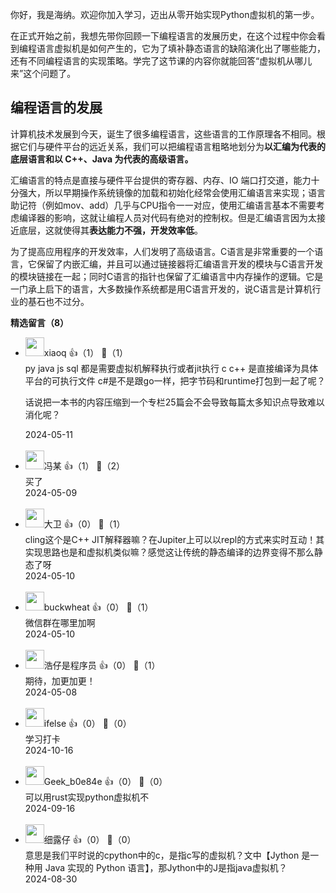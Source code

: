 你好，我是海纳。欢迎你加入学习，迈出从零开始实现Python虚拟机的第一步。

在正式开始之前，我想先带你回顾一下编程语言的发展历史，在这个过程中你会看到编程语言虚拟机是如何产生的，它为了填补静态语言的缺陷演化出了哪些能力，还有不同编程语言的实现策略。学完了这节课的内容你就能回答“虚拟机从哪儿来”这个问题了。

## 编程语言的发展

计算机技术发展到今天，诞生了很多编程语言，这些语言的工作原理各不相同。根据它们与硬件平台的远近关系，我们可以把编程语言粗略地划分为**以汇编为代表的底层语言和以 C++、Java 为代表的高级语言。**

汇编语言的特点是直接与硬件平台提供的寄存器、内存、IO 端口打交道，能力十分强大，所以早期操作系统镜像的加载和初始化经常会使用汇编语言来实现；语言助记符（例如mov、add）几乎与CPU指令一一对应，使用汇编语言基本不需要考虑编译器的影响，这就让编程人员对代码有绝对的控制权。但是汇编语言因为太接近底层，这就使得其**表达能力不强，开发效率低**。

为了提高应用程序的开发效率，人们发明了高级语言。C语言是非常重要的一个语言，它保留了内嵌汇编，并且可以通过链接器将汇编语言开发的模块与C语言开发的模块链接在一起；同时C语言的指针也保留了汇编语言中内存操作的逻辑。它是一门承上启下的语言，大多数操作系统都是用C语言开发的，说C语言是计算机行业的基石也不过分。
<div><strong>精选留言（8）</strong></div><ul>
<li><img src="https://static001.geekbang.org/account/avatar/00/0f/a2/57/219503c1.jpg" width="30px"><span>xiaoq</span> 👍（1） 💬（1）<div>py java js sql 都是需要虚拟机解释执行或者jit执行
c c++ 是直接编译为具体平台的可执行文件
c#是不是跟go一样，把字节码和runtime打包到一起了呢？

话说把一本书的内容压缩到一个专栏25篇会不会导致每篇太多知识点导致难以消化呢？</div>2024-05-11</li><br/><li><img src="https://static001.geekbang.org/account/avatar/00/3b/59/44/727b90a8.jpg" width="30px"><span>冯某</span> 👍（1） 💬（2）<div>买了</div>2024-05-09</li><br/><li><img src="https://static001.geekbang.org/account/avatar/00/20/e3/44/791d0f5e.jpg" width="30px"><span>大卫</span> 👍（0） 💬（1）<div>cling这个是C++ JIT解释器嘛？在Jupiter上可以以repl的方式来实时互动！其实现思路也是和虚拟机类似嘛？感觉这让传统的静态编译的边界变得不那么静态了呀</div>2024-05-10</li><br/><li><img src="https://static001.geekbang.org/account/avatar/00/16/5e/d3/e4d2ae68.jpg" width="30px"><span>buckwheat</span> 👍（0） 💬（1）<div>微信群在哪里加啊</div>2024-05-10</li><br/><li><img src="https://static001.geekbang.org/account/avatar/00/10/da/d9/f051962f.jpg" width="30px"><span>浩仔是程序员</span> 👍（0） 💬（1）<div>期待，加更加更！</div>2024-05-08</li><br/><li><img src="https://static001.geekbang.org/account/avatar/00/26/eb/d7/90391376.jpg" width="30px"><span>ifelse</span> 👍（0） 💬（0）<div>学习打卡</div>2024-10-16</li><br/><li><img src="https://thirdwx.qlogo.cn/mmopen/vi_32/Q0j4TwGTfTKw8ictgYcqf6vA0VtY9iabwS2nuZ4b46RvTW8FTe9VdjouiarROhqzxdia7H65tUw65tkibyeu8a4AHDw/132" width="30px"><span>Geek_b0e84e</span> 👍（0） 💬（0）<div>可以用rust实现python虚拟机不</div>2024-09-16</li><br/><li><img src="https://static001.geekbang.org/account/avatar/00/1f/5b/37/aedccd85.jpg" width="30px"><span>细露仔</span> 👍（0） 💬（0）<div>意思是我们平时说的cpython中的c，是指c写的虚拟机？文中【Jython 是一种用 Java 实现的 Python 语言】，那Jython中的J是指java虚拟机？</div>2024-08-30</li><br/>
</ul>